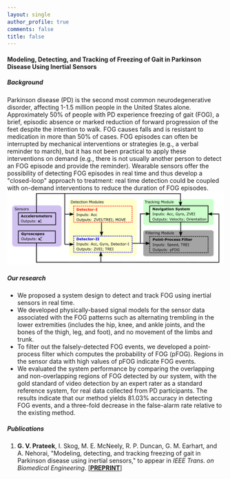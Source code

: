 ```yaml
---
layout: single
author_profile: true
comments: false
title: false
---
```


#### Modeling, Detecting, and Tracking of Freezing of Gait in Parkinson Disease Using Inertial Sensors
##### Background
Parkinson disease (PD) is the second most common neurodegenerative disorder, affecting 1-1.5 million people in the United States alone. Approximately 50% of people with PD experience freezing of gait (FOG), a brief, episodic absence or marked reduction of forward progression of the feet despite the intention to walk. FOG causes falls and is resistant to medication in more than 50% of cases. FOG episodes can often be interrupted by mechanical interventions or strategies (e.g., a verbal reminder to march), but it has not been practical to apply these interventions on demand (e.g., there is not usually another person to detect an FOG episode and provide the reminder). Wearable sensors offer the possibility of detecting FOG episodes in real time and thus develop a "closed-loop" approach to treatment: real time detection could be coupled with on-demand interventions to reduce the duration of FOG episodes.
![An overview of the proposed system design.](images/sys_design_new.png)

##### Our research
* We proposed a system design to detect and track FOG using inertial sensors in real time.
* We developed physically-based signal models for the sensor data associated with the FOG patterns such as alternating trembling in the lower extremities (includes the hip, knee, and ankle joints, and the bones of the thigh, leg, and foot), and no movement of the limbs and trunk.
* To filter out the falsely-detected FOG events, we developed a point-process filter which computes the probability of FOG (pFOG). Regions in the sensor data with high values of pFOG indicate FOG events.
* We evaluated the system performance by comparing the overlapping and non-overlapping regions of FOG detected by our system, with the gold standard of video detection by an expert rater as a standard reference system, for real data collected from PD participants. The results indicate that our method yields 81.03% accuracy in detecting FOG events, and a three-fold decrease in the false-alarm rate relative to the existing method.

##### Publications
1. **G. V. Prateek**, I. Skog, M. E. McNeely, R. P. Duncan, G. M. Earhart, and A. Nehorai, "Modeling, detecting, and tracking freezing of gait in Parkinson disease using inertial sensors," to appear in _IEEE Trans. on Biomedical Engineering_. [[**PREPRINT**]](/research/freezegait/pdfs/Preprint_TBME_FOGDT_v10.pdf)